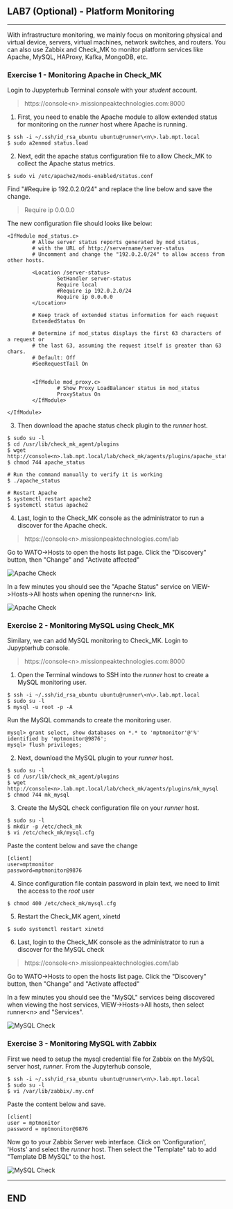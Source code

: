 ## LAB7 (Optional) - Platform Monitoring
---

With infrastructure monitoring, we mainly focus on monitoring physical and virtual device, servers, virtual machines, network switches, and routers. You can also use Zabbix and Check_MK to monitor platform services like Apache, MySQL, HAProxy, Kafka, MongoDB, etc.


### Exercise 1 - Monitoring Apache in Check_MK

Login to Jupypterhub Terminal *console* with your *student* account.

> https://console\<n\>.missionpeaktechnologies.com:8000

1. First, you need to enable the Apache module to allow extended status for monitoring on the *runner* host where Apache is running.

```console
$ ssh -i ~/.ssh/id_rsa_ubuntu ubuntu@runner\<n\>.lab.mpt.local
$ sudo a2enmod status.load 
```

2. Next, edit the apache status configuration file to allow Check_MK to collect the Apache status metrics.

```console
$ sudo vi /etc/apache2/mods-enabled/status.conf
```

Find "#Require ip 192.0.2.0/24" and replace the line below and save the change.

> Require ip 0.0.0.0

The new configuration file should looks like below:

```
<IfModule mod_status.c>
        # Allow server status reports generated by mod_status,
        # with the URL of http://servername/server-status
        # Uncomment and change the "192.0.2.0/24" to allow access from other hosts.

        <Location /server-status>
                SetHandler server-status
                Require local
                #Require ip 192.0.2.0/24
                Require ip 0.0.0.0
        </Location>

        # Keep track of extended status information for each request
        ExtendedStatus On

        # Determine if mod_status displays the first 63 characters of a request or
        # the last 63, assuming the request itself is greater than 63 chars.
        # Default: Off
        #SeeRequestTail On


        <IfModule mod_proxy.c>
                # Show Proxy LoadBalancer status in mod_status
                ProxyStatus On
        </IfModule>

</IfModule>
```

3. Then download the apache status check plugin to the *runner* host.

```console
$ sudo su -l
$ cd /usr/lib/check_mk_agent/plugins
$ wget http://console<n>.lab.mpt.local/lab/check_mk/agents/plugins/apache_status
$ chmod 744 apache_status

# Run the command manually to verify it is working
$ ./apache_status

# Restart Apache
$ systemctl restart apache2
$ systemctl status apache2
```

4. Last, login to the Check_MK console as the administrator to run a discover for the Apache check.

> https://console\<n\>.missionpeaktechnologies.com/lab

Go to WATO->Hosts to open the hosts list page. Click the "Discovery" button, then "Change" and "Activate affected"

![Apache Check](images/apache-status-check-1.png)

In a few minutes you should see the "Apache Status" service on VIEW->Hosts->All hosts when opening the runner\<n\> link.

![Apache Check](images/apache-status-check-2.png)


### Exercise 2 - Monitoring MySQL using Check_MK

Similary, we can add MySQL monitoring to Check_MK. Login to Jupypterhub console.

> https://console\<n\>.missionpeaktechnologies.com:8000

1. Open the Terminal windows to SSH into the *runner* host to create a MySQL monitoring user.

```console
$ ssh -i ~/.ssh/id_rsa_ubuntu ubuntu@runner\<n\>.lab.mpt.local
$ sudo su -l
$ mysql -u root -p -A
```

Run the MySQL commands to create the monitoring user.

```console
mysql> grant select, show databases on *.* to 'mptmonitor'@'%' identified by 'mptmonitor@9876';
mysql> flush privileges;
```

2. Next, download the MySQL plugin to your *runner* host.

```console
$ sudo su -l
$ cd /usr/lib/check_mk_agent/plugins
$ wget http://console<n>.lab.mpt.local/lab/check_mk/agents/plugins/mk_mysql
$ chmod 744 mk_mysql
```

3. Create the MySQL check configuration file on your *runner* host.

```console
$ sudo su -l
$ mkdir -p /etc/check_mk
$ vi /etc/check_mk/mysql.cfg
```
Paste the content below and save the change

```
[client]
user=mptmonitor
password=mptmonitor@9876
```

4. Since configuration file contain password in plain text, we need to limit the access to the *root* user

```console
$ chmod 400 /etc/check_mk/mysql.cfg
```

5. Restart the Check_MK agent, xinetd

```console
$ sudo systemctl restart xinetd
```

6. Last, login to the Check_MK console as the administrator to run a discover for the MySQL check

> https://console\<n\>.missionpeaktechnologies.com/lab

Go to WATO->Hosts to open the hosts list page. Click the "Discovery" button, then "Change" and "Activate affected"

In a few minutes you should see the "MySQL" services being discovered when viewing the host services, VIEW->Hosts->All hosts, then select runner\<n\> and "Services".

![MySQL Check](images/check-mk-mysql-check-1.png)


### Exercise 3 - Monitoring MySQL with Zabbix

First we need to setup the mysql credential file for Zabbix on the MySQL server host, *runner*. From the Jupyterhub console,

```console
$ ssh -i ~/.ssh/id_rsa_ubuntu ubuntu@runner\<n\>.lab.mpt.local
$ sudo su -l
$ vi /var/lib/zabbix/.my.cnf
```

Paste the content below and save.

```
[client]
user = mptmonitor
password = mptmonitor@9876
```

Now go to your Zabbix Server web interface. Click on 'Configuration', 'Hosts' and select the *runner* host. Then select the "Template" tab  to add "Template DB MySQL" to the host.


![MySQL Check](images/zabbix-mysql-monitor-1.png)

---
## END
